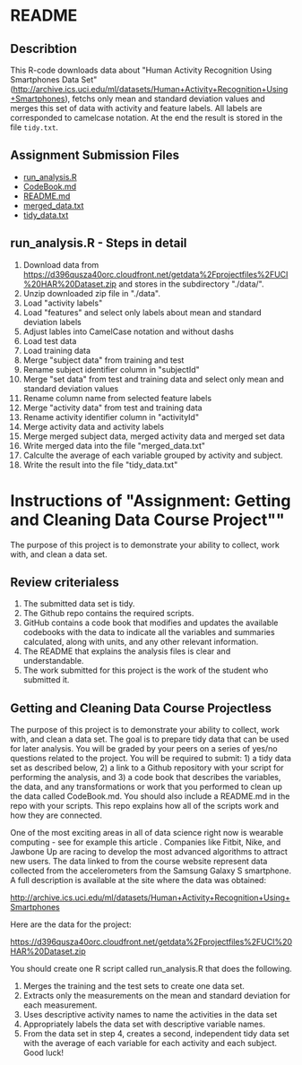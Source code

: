 # README
## Describtion
This R-code downloads data about "Human Activity Recognition Using Smartphones Data Set" (http://archive.ics.uci.edu/ml/datasets/Human+Activity+Recognition+Using+Smartphones), fetchs only mean and standard deviation values and merges this set of data with activity and feature labels. All labels are corresponded to camelcase notation. At the end the result is stored in the file `tidy.txt`.

## Assignment Submission Files
* [run_analysis.R](https://github.com/Krysek/Assignment---Getting-and-Cleaning-Data-Course-Project/blob/master/run_analysis.R)
* [CodeBook.md](https://github.com/Krysek/Assignment---Getting-and-Cleaning-Data-Course-Project/blob/master/CodeBook.md)
* [README.md](https://github.com/Krysek/Assignment---Getting-and-Cleaning-Data-Course-Project/blob/master/README.md)
* [merged_data.txt](https://github.com/Krysek/Assignment---Getting-and-Cleaning-Data-Course-Project/blob/master/merged_data.txt)
* [tidy_data.txt](https://github.com/Krysek/Assignment---Getting-and-Cleaning-Data-Course-Project/blob/master/tidy_data.txt)

## run_analysis.R - Steps in detail
1. Download data from https://d396qusza40orc.cloudfront.net/getdata%2Fprojectfiles%2FUCI%20HAR%20Dataset.zip and stores in the subdirectory "./data/".
2. Unzip downloaded zip file in "./data".
3. Load "activity labels"
4. Load "features" and select only labels about mean and standard deviation labels
5. Adjust lables into CamelCase notation and without dashs
6. Load test data
7. Load training data
8. Merge "subject data" from training and test
9. Rename subject identifier column in "subjectId"
10. Merge "set data" from test and training data and select only mean and standard deviation values
11. Rename column name from selected feature labels
12. Merge "activity data" from test and training data
13. Rename activity identifier column in "activityId"
14. Merge activity data and activity labels
15. Merge merged subject data, merged activity data and merged set data
16. Write merged data into the file "merged_data.txt"
17. Calculte the average of each variable grouped by activity and subject.
18. Write the result into the file "tidy_data.txt"


# Instructions of "Assignment: Getting and Cleaning Data Course Project""

The purpose of this project is to demonstrate your ability to collect, work with, and clean a data set.

## Review criterialess 
1. The submitted data set is tidy.
2. The Github repo contains the required scripts.
3. GitHub contains a code book that modifies and updates the available codebooks with the data to indicate all the variables and summaries calculated, along with units, and any other relevant information.
4. The README that explains the analysis files is clear and understandable.
5. The work submitted for this project is the work of the student who submitted it.

## Getting and Cleaning Data Course Projectless 
The purpose of this project is to demonstrate your ability to collect, work with, and clean a data set. The goal is to prepare tidy data that can be used for later analysis. You will be graded by your peers on a series of yes/no questions related to the project. You will be required to submit: 1) a tidy data set as described below, 2) a link to a Github repository with your script for performing the analysis, and 3) a code book that describes the variables, the data, and any transformations or work that you performed to clean up the data called CodeBook.md. You should also include a README.md in the repo with your scripts. This repo explains how all of the scripts work and how they are connected.

One of the most exciting areas in all of data science right now is wearable computing - see for example this article . Companies like Fitbit, Nike, and Jawbone Up are racing to develop the most advanced algorithms to attract new users. The data linked to from the course website represent data collected from the accelerometers from the Samsung Galaxy S smartphone. A full description is available at the site where the data was obtained:

http://archive.ics.uci.edu/ml/datasets/Human+Activity+Recognition+Using+Smartphones

Here are the data for the project:

https://d396qusza40orc.cloudfront.net/getdata%2Fprojectfiles%2FUCI%20HAR%20Dataset.zip

You should create one R script called run_analysis.R that does the following.

1. Merges the training and the test sets to create one data set.
2. Extracts only the measurements on the mean and standard deviation for each measurement.
3. Uses descriptive activity names to name the activities in the data set
4. Appropriately labels the data set with descriptive variable names.
5. From the data set in step 4, creates a second, independent tidy data set with the average of each variable for each activity and each subject.
Good luck!
